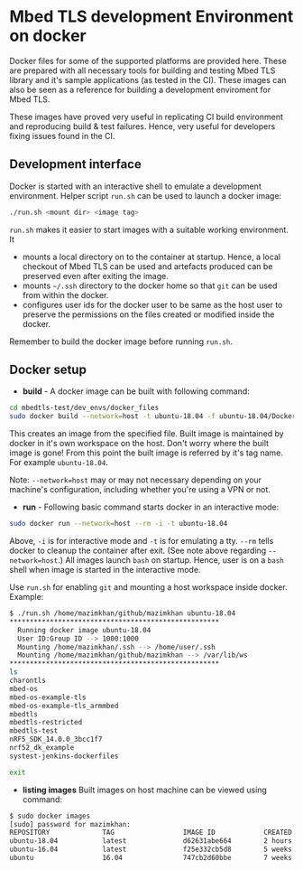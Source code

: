 # Mbed TLS development Environment on docker

Docker files for some of the supported platforms are provided here. These are prepared with all necessary tools for building and testing Mbed TLS library and it's sample applications (as tested in the CI). These images can also be seen as a reference for building a development enviroment for Mbed TLS.

These images have proved very useful in replicating CI build environment and reproducing build & test failures. Hence, very useful for developers fixing issues found in the CI.

## Development interface

Docker is started with an interactive shell to emulate a development environment. Helper script ```run.sh``` can be used to launch a docker image:
```sh
./run.sh <mount dir> <image tag>
```
```run.sh``` makes it easier to start images with a suitable working environment. It
- mounts a local directory on to the container at startup. Hence, a local checkout of Mbed TLS can be used and artefacts produced can be preserved even after exiting the image.
- mounts ```~/.ssh``` directory to the docker home so that ```git``` can be used from within the docker.
- configures user ids for the docker user to be same as the host user to preserve the permissions on the files created or modified inside the docker.

Remember to build the docker image before running ```run.sh```.

## Docker setup
* **build** - 
A docker image can be built with following command:
```sh
cd mbedtls-test/dev_envs/docker_files
sudo docker build --network=host -t ubuntu-18.04 -f ubuntu-18.04/Dockerfile .
```
This creates an image from the specified file. Built image is maintained by docker in it's own workspace on the host. Don't worry where the built image is gone! From this point the built image is referred by it's tag name. For example ```ubuntu-18.04```.

Note: `--network=host` may or may not necessary depending on your machine's
configuration, including whether you're using a VPN or not.

* **run** -
Following basic command starts docker in an interactive mode:
```sh
sudo docker run --network=host --rm -i -t ubuntu-18.04
```
Above, ```-i``` is for interactive mode and ```-t``` is for emulating a tty. ```--rm``` tells docker to cleanup the container after exit. (See note above regarding `--network=host`.) All images launch ```bash``` on startup. Hence, user is on a ```bash``` shell when image is started in the interactive mode.

Use ```run.sh``` for enabling ```git``` and mounting a host workspace inside docker. Example:
```sh
$ ./run.sh /home/mazimkhan/github/mazimkhan ubuntu-18.04
****************************************************
  Running docker image ubuntu-18.04
  User ID:Group ID --> 1000:1000
  Mounting /home/mazimkhan/.ssh --> /home/user/.ssh
  Mounting /home/mazimkhan/github/mazimkhan --> /var/lib/ws
****************************************************
ls
charontls
mbed-os
mbed-os-example-tls
mbed-os-example-tls_armmbed
mbedtls
mbedtls-restricted
mbedtls-test
nRF5_SDK_14.0.0_3bcc1f7
nrf52_dk_example
systest-jenkins-dockerfiles

exit
```

* **listing images**
Built images on host machine can be viewed using command:
```sh
$ sudo docker images
[sudo] password for mazimkhan: 
REPOSITORY             TAG                 IMAGE ID            CREATED             SIZE
ubuntu-18.04           latest              d62631abe664        2 hours ago         2.39GB
ubuntu-16.04           latest              f25e332cb5d8        5 weeks ago         4.04GB
ubuntu                 16.04               747cb2d60bbe        7 weeks ago         122MB
```
